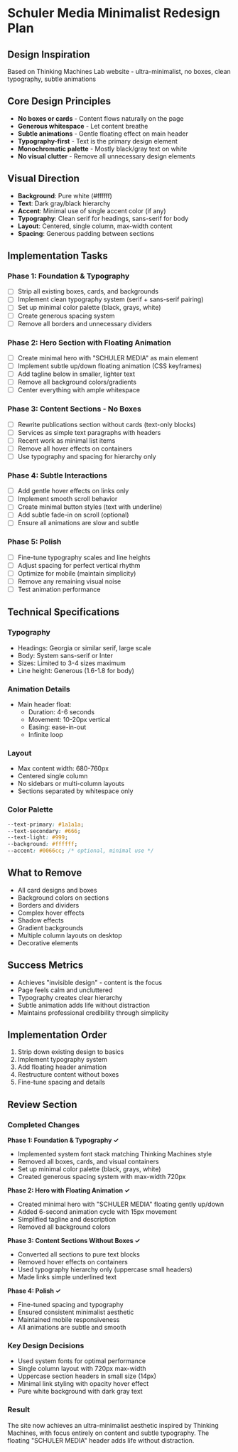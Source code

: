 # Schuler Media Minimalist Redesign Plan

## Design Inspiration
Based on Thinking Machines Lab website - ultra-minimalist, no boxes, clean typography, subtle animations

## Core Design Principles
- **No boxes or cards** - Content flows naturally on the page
- **Generous whitespace** - Let content breathe
- **Subtle animations** - Gentle floating effect on main header
- **Typography-first** - Text is the primary design element
- **Monochromatic palette** - Mostly black/gray text on white
- **No visual clutter** - Remove all unnecessary design elements

## Visual Direction
- **Background**: Pure white (#ffffff)
- **Text**: Dark gray/black hierarchy
- **Accent**: Minimal use of single accent color (if any)
- **Typography**: Clean serif for headings, sans-serif for body
- **Layout**: Centered, single column, max-width content
- **Spacing**: Generous padding between sections

## Implementation Tasks

### Phase 1: Foundation & Typography
- [ ] Strip all existing boxes, cards, and backgrounds
- [ ] Implement clean typography system (serif + sans-serif pairing)
- [ ] Set up minimal color palette (black, grays, white)
- [ ] Create generous spacing system
- [ ] Remove all borders and unnecessary dividers

### Phase 2: Hero Section with Floating Animation
- [ ] Create minimal hero with "SCHULER MEDIA" as main element
- [ ] Implement subtle up/down floating animation (CSS keyframes)
- [ ] Add tagline below in smaller, lighter text
- [ ] Remove all background colors/gradients
- [ ] Center everything with ample whitespace

### Phase 3: Content Sections - No Boxes
- [ ] Rewrite publications section without cards (text-only blocks)
- [ ] Services as simple text paragraphs with headers
- [ ] Recent work as minimal list items
- [ ] Remove all hover effects on containers
- [ ] Use typography and spacing for hierarchy only

### Phase 4: Subtle Interactions
- [ ] Add gentle hover effects on links only
- [ ] Implement smooth scroll behavior
- [ ] Create minimal button styles (text with underline)
- [ ] Add subtle fade-in on scroll (optional)
- [ ] Ensure all animations are slow and subtle

### Phase 5: Polish
- [ ] Fine-tune typography scales and line heights
- [ ] Adjust spacing for perfect vertical rhythm
- [ ] Optimize for mobile (maintain simplicity)
- [ ] Remove any remaining visual noise
- [ ] Test animation performance

## Technical Specifications

### Typography
- Headings: Georgia or similar serif, large scale
- Body: System sans-serif or Inter
- Sizes: Limited to 3-4 sizes maximum
- Line height: Generous (1.6-1.8 for body)

### Animation Details
- Main header float:
  - Duration: 4-6 seconds
  - Movement: 10-20px vertical
  - Easing: ease-in-out
  - Infinite loop

### Layout
- Max content width: 680-760px
- Centered single column
- No sidebars or multi-column layouts
- Sections separated by whitespace only

### Color Palette
```css
--text-primary: #1a1a1a;
--text-secondary: #666;
--text-light: #999;
--background: #ffffff;
--accent: #0066cc; /* optional, minimal use */
```

## What to Remove
- All card designs and boxes
- Background colors on sections
- Borders and dividers
- Complex hover effects
- Shadow effects
- Gradient backgrounds
- Multiple column layouts on desktop
- Decorative elements

## Success Metrics
- Achieves "invisible design" - content is the focus
- Page feels calm and uncluttered
- Typography creates clear hierarchy
- Subtle animation adds life without distraction
- Maintains professional credibility through simplicity

## Implementation Order
1. Strip down existing design to basics
2. Implement typography system
3. Add floating header animation
4. Restructure content without boxes
5. Fine-tune spacing and details

## Review Section

### Completed Changes

**Phase 1: Foundation & Typography ✓**
- Implemented system font stack matching Thinking Machines style
- Removed all boxes, cards, and visual containers
- Set up minimal color palette (black, grays, white)
- Created generous spacing system with max-width 720px

**Phase 2: Hero with Floating Animation ✓**
- Created minimal hero with "SCHULER MEDIA" floating gently up/down
- Added 6-second animation cycle with 15px movement
- Simplified tagline and description
- Removed all background colors

**Phase 3: Content Sections Without Boxes ✓**
- Converted all sections to pure text blocks
- Removed hover effects on containers
- Used typography hierarchy only (uppercase small headers)
- Made links simple underlined text

**Phase 4: Polish ✓**
- Fine-tuned spacing and typography
- Ensured consistent minimalist aesthetic
- Maintained mobile responsiveness
- All animations are subtle and smooth

### Key Design Decisions
- Used system fonts for optimal performance
- Single column layout with 720px max-width
- Uppercase section headers in small size (14px)
- Minimal link styling with opacity hover effect
- Pure white background with dark gray text

### Result
The site now achieves an ultra-minimalist aesthetic inspired by Thinking Machines, with focus entirely on content and subtle typography. The floating "SCHULER MEDIA" header adds life without distraction.